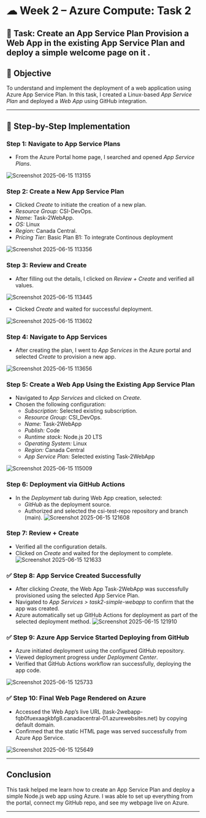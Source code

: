 # ☁ Week 2 – Azure Compute: Task 2

## 📌 Task: Create an App Service Plan Provision a Web App in the existing App Service Plan and deploy a simple welcome page on it .
## 🎯 Objective

To understand and implement the deployment of a web application using Azure App Service Plan. In this task, I created a Linux-based *App Service Plan* and deployed a *Web App* using GitHub integration.

---

## 🧩 Step-by-Step Implementation

### Step 1: Navigate to App Service Plans

- From the Azure Portal home page, I searched and opened *App Service Plans*.

![Screenshot 2025-06-15 113155](https://github.com/user-attachments/assets/08a2b0b1-360e-4bba-a498-66c08750bf27)


### Step 2: Create a New App Service Plan

- Clicked *Create* to initiate the creation of a new plan.
- *Resource Group:* CSI-DevOps.
- *Name:* Task-2WebApp.
- *OS:* Linux
- *Region:* Canada Central.
- *Pricing Tier:* Basic Plan B1: To integrate Continous deployment

![Screenshot 2025-06-15 113356](https://github.com/user-attachments/assets/6a5e9bba-946b-4e75-ba79-36414982c0b9)



### Step 3: Review and Create

- After filling out the details, I clicked on *Review + Create* and verified all values.

![Screenshot 2025-06-15 113445](https://github.com/user-attachments/assets/bbbab776-8023-4976-bf08-5be9448ed9d6)


- Clicked *Create* and waited for successful deployment.

![Screenshot 2025-06-15 113602](https://github.com/user-attachments/assets/28a3411f-32cd-43ec-a5ce-84e2e488babf)


### Step 4: Navigate to App Services

- After creating the plan, I went to *App Services* in the Azure portal and selected *Create* to provision a new app.


![Screenshot 2025-06-15 113656](https://github.com/user-attachments/assets/754d6709-3a3e-4c72-b688-ac23686c39eb)

### Step 5: Create a Web App Using the Existing App Service Plan

- Navigated to *App Services* and clicked on *Create*.
- Chosen the following configuration:
  - *Subscription:* Selected existing subscription.
  - *Resource Group:* CSI_DevOps.
  - *Name:* Task-2WebApp
  - *Publish:* Code
  - *Runtime stack:* Node.js 20 LTS
  - *Operating System:* Linux
  - *Region:*  Canada Central
  - *App Service Plan:* Selected existing Task-2WebApp

![Screenshot 2025-06-15 115009](https://github.com/user-attachments/assets/14d4762b-9aa6-4c6d-89ec-f5a0a314c936)


### Step 6: Deployment via GitHub Actions

- In the *Deployment* tab during Web App creation, selected:
  - *GitHub* as the deployment source.
  - Authorized and selected the csi-test-repo repository and branch (main).
![Screenshot 2025-06-15 121608](https://github.com/user-attachments/assets/d9ecb746-08cd-4295-8676-89a707ebf732)



### Step 7: Review + Create

- Verified all the configuration details.
- Clicked on *Create* and waited for the deployment to complete.
![Screenshot 2025-06-15 121633](https://github.com/user-attachments/assets/4d4923bf-546f-4fe7-a24d-57c2ce681520)


### ✅ Step 8: App Service Created Successfully

- After clicking *Create*, the Web App Task-2WebApp was successfully provisioned using the selected App Service Plan.
- Navigated to *App Services > task2-simple-webapp* to confirm that the app was created.
- Azure automatically set up GitHub Actions for deployment as part of the selected deployment method.
![Screenshot 2025-06-15 121910](https://github.com/user-attachments/assets/32679bc0-76af-4376-91d8-3f0e6a45f311)


### ✅ Step 9: Azure App Service Started Deploying from GitHub

- Azure initiated deployment using the configured GitHub repository.
- Viewed deployment progress under *Deployment Center*.
- Verified that GitHub Actions workflow ran successfully, deploying the app code.

![Screenshot 2025-06-15 125733](https://github.com/user-attachments/assets/72101327-c4fc-49cb-a8fd-c8181a7e090d)

### ✅ Step 10: Final Web Page Rendered on Azure

- Accessed the Web App’s live URL (task-2webapp-fqb0fuexaagkbfg8.canadacentral-01.azurewebsites.net) by copying default domain.
- Confirmed that the static HTML page was served successfully from Azure App Service.

![Screenshot 2025-06-15 125649](https://github.com/user-attachments/assets/91fc47c2-e833-4db9-ad80-1fc998351785)

---

## Conclusion

This task helped me learn how to create an App Service Plan and deploy a simple Node.js web app using Azure. I was able to set up everything from the portal, connect my GitHub repo, and see my webpage live on Azure.

---
